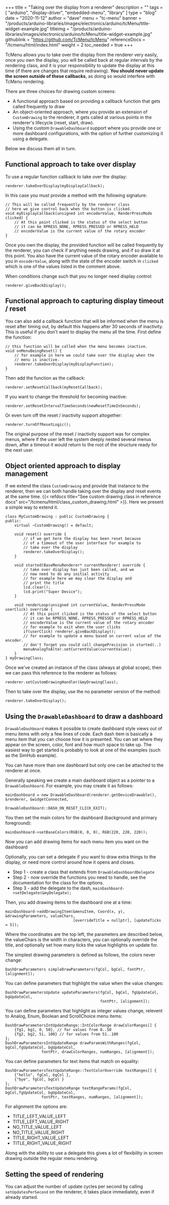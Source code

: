 +++
title = "Taking over the display from a renderer"
description = ""
tags = [ "arduino", "display-driver", "embedded-menu", "library" ]
type = "blog"
date = "2020-11-12"
author =  "dave"
menu = "tc-menu"
banner = "/products/arduino-libraries/images/electronics/arduino/tcMenu/title-widget-example.jpg"
titleimg = "/products/arduino-libraries/images/electronics/arduino/tcMenu/title-widget-example.jpg"
githublink = "https://github.com/TcMenu/tcMenu"
referenceDocs = "/tcmenu/html/index.html"
weight = 2
toc_needed = true
+++

TcMenu allows you to take over the display from the renderer very easily, once you own the display, you will be called back at regular intervals by the rendering class, and it is your responsibility to update the display at this time (if there are changes that require redrawing). **You should never update the screen outside of these callbacks**, as doing so would interfere with TcMenu rendering.

There are three choices for drawing custom screens:

* A functional approach based on providing a callback function that gets called frequently to draw
* An object-oriented approach, where you provide an extension of `CustomDrawing` to the renderer, it gets called at various points in the renderer's lifecycle (reset, start, draw).
* Using the custom `DrawableDashboard` support where you provide one or more dashboard configurations, with the option of further customizing it using a delegate. 

Below we discuss them all in turn.

## Functional approach to take over display

To use a regular function callback to take over the display:

    renderer.takeOverDisplay(myDisplayCallback);
    
In this case you must provide a method with the following signature:

    // This will be called frequently by the renderer class
    // here we give control back when the button is clicked.
    void myDisplayCallback(unsigned int encoderValue, RenderPressMode clicked) {
        // At this point clicked is the status of the select button
        // it can be RPRESS_NONE, RPRESS_PRESSED or RPRESS_HELD
        // encoderValue is the current value of the rotary encoder
    }
    
Once you own the display, the provided function will be called frequently by the renderer, you can check if anything needs drawing, and if so draw it at this point. You also have the current value of the rotary encoder available to you in `encoderValue`, along with the state of the encoder switch in `clicked` which is one of the values listed in the comment above.   

When conditions change such that you no longer need display control:

    renderer.giveBackDisplay();
    
## Functional approach to capturing display timeout / reset
    
You can also add a callback function that will be informed when the menu is reset after timing out, by default this happens after 30 seconds of inactivity. This is useful if you don't want to display the menu all the time. First define the function:

    // this function will be called when the menu becomes inactive.
    void onMenuBeingReset() {
        // for example in here we could take over the display when the
        // menu is inactive.
        renderer.takeOverDisplay(myDisplayFunction);
    }

Then add the function as the callback:

    renderer.setResetCallback(myResetCallback); 

If you want to change the threshold for becoming inactive:

    renderer.setResetIntervalTimeSeconds(newResetTimeInSeconds);

Or even turn off the reset / inactivity support altogether:

    renderer.turnOffResetLogic();

The original purpose of the reset / inactivity support was for complex menus, where if the user left the system deeply nested several menus down, after a timeout it would return to the root of the structure ready for the next user. 

## Object oriented approach to display management

If we extend the class `CustomDrawing` and provide that instance to the renderer, then we can both handle taking over the display and reset events at the same time. {{< refdocs title="See custom drawing class in reference docs" src="/tcmenu/html/class_custom_drawing.html" >}}. Here we present a simple way to extend it.

    class MyCustomDrawing : public CustomDrawing {
    public:
        virtual ~CustomDrawing() = default;

        void reset() override {
            // if we get here the display has been reset because
            // of a timeout of the user interface for example to
            // take over the display
            renderer.takeOverDisplay();
        }

        void started(BaseMenuRenderer* currentRenderer) override {
            // take over display has just been called, and we
            // now need to do any initial activity
            // for example here we may clear the display and 
            // print the title
            lcd.clear();
            lcd.print("Super Device");
        }

        void renderLoop(unsigned int currentValue, RenderPressMode userClick) override {
            // At this point clicked is the status of the select button
            // it can be RPRESS_NONE, RPRESS_PRESSED or RPRESS_HELD
            // encoderValue is the current value of the rotary encoder
            // for example to exit when the user clicks
            if(userClick) renderer.giveBackDisplay();
            // for example to update a menu based on current value of the encoder.
            // don't forget you could call changePrecision in started(..) 
            menuAnalogToAlter.setCurrentValue(currentValue);
        }
    } myDrawingClass;

Once we've created an instance of the class (always at global scope), then we can pass this reference to the renderer as follows:

    renderer.setCustomDrawingHandler(&myDrawingClass);

Then to take over the display, use the no parameter version of the method:

    renderer.takeOverDisplay(); 

## Using the `DrawableDashboard` to draw a dashboard

`DrawableDashboard` makes it possible to create dashboard style views out of menu items with only a few lines of code. Each dash item is basically a menu item that you can choose how it is presented. You can set where they appear on the screen, color, font and how much space to take up. The easiest way to get started is probably to look at one of the examples (such as the SimHub example).

You can have more than one dashboard but only one can be attached to the renderer at once.

Generally speaking we create a main dashboard object as a pointer to a `DrawableDashboard`. For example, you may create it as follows:

    mainDashboard = new DrawableDashboard(renderer.getDeviceDrawable(), &renderer, &widgetConnected,
                                          DrawableDashboard::DASH_ON_RESET_CLICK_EXIT);

You then set the main colors for the dashboard (background and primary foreground):

    mainDashboard->setBaseColors(RGB(0, 0, 0), RGB(220, 220, 220));

Now you can add drawing items for each menu item you want on the dashboard

Optionally, you can set a delegate if you want to draw extra things to the display, or need more control around how it opens and closes.

* Step 1 - create a class that extends from `DrawableDashboardDelegate`
* Step 2 - now override the functions you need to handle, see the documentation for the class for the options.
* Step 3 - add the delegate to the dash, `mainDashboard->setDelegate(&myDelegate);`

Then, you add drawing items to the dashboard one at a time:

    mainDashboard->addDrawingItem(&menuItem, Coord(x, y), &drawingParameters, valueChars,
                                  [overrideTitle = nullptr], [updateTicks = 5]);

Where the coordinates are the top left, the parameters are described below, the valueChars is the width in characters, you can optionally override the title, and optionally set how many ticks the value highlights on update for. 

The simplest drawing parameters is defined as follows, the colors never change:

    DashDrawParameters simpleDrawParameters(fgCol, bgCol, fontPtr, [alignment]);

You can define parameters that highlight the value when the value changes:

    DashDrawParametersUpdate updateParameters(fgCol, bgCol, fgUpdateCol, bgUpdateCol, 
                                              fontPtr, [alignment]);

You can define parameters that highlight as integer values change, relevent to Analog, Enum, Boolean and ScrollChoice menu items:

    DashDrawParametersIntUpdateRange::IntColorRange drawColorRanges[] {
        {fg1, bg1, 0, 50}, // for values from 0..50
        {fg2, bg2, 51, 100} // for values from 51..100
    };
    DashDrawParametersIntUpdateRange drawParamsWithRanges(fgCol, bgCol,fgUpdateCol, bgUpdateCol,
                    fontPtr, drawColorRanges, numRanges, [alignment]);

You can define parameters for text items that match on equality:

    DashDrawParametersTextUpdateRange::TextColorOverride textRanges[] {
        {"hello", fgCol, bgCol },
        {"bye", fgCol, bgCol }
    };
    DashDrawParametersTextUpdateRange textRangeParams(fgCol, bgCol,fgUpdateCol, bgUpdateCol,
                    fontPtr, textRanges, numRanges, [alignment]);

For alignment the options are:

* TITLE_LEFT_VALUE_LEFT
* TITLE_LEFT_VALUE_RIGHT
* NO_TITLE_VALUE_LEFT
* NO_TITLE_VALUE_RIGHT 
* TITLE_RIGHT_VALUE_LEFT
* TITLE_RIGHT_VALUE_RIGHT

Along with the ability to use a delegate this gives a lot of flexibility in screen drawing outside the regular menu rendering.

## Setting the speed of rendering

You can adjust the number of update cycles per second by calling `setUpdatesPerSecond` on the renderer, it takes place immediately, even if already started.

